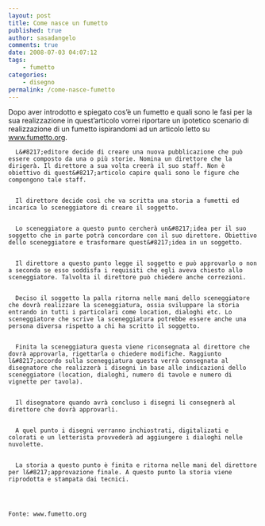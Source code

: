```yaml
---
layout: post
title: Come nasce un fumetto
published: true
author: sasadangelo
comments: true
date: 2008-07-03 04:07:12
tags:
    - fumetto
categories:
    - disegno
permalink: /come-nasce-fumetto
---
```




  Dopo aver introdotto e spiegato cos&#8217;è un fumetto e quali sono le fasi per la sua realizzazione in quest&#8217;articolo vorrei riportare un ipotetico scenario di realizzazione di un fumetto ispirandomi ad un articolo letto su www.fumetto.org.



  
    
  
  
  
    
      L&#8217;editore decide di creare una nuova pubblicazione che può essere composto da una o più storie. Nomina un direttore che la dirigerà. Il direttore a sua volta creerà il suo staff. Non è obiettivo di quest&#8217;articolo capire quali sono le figure che compongono tale staff.
    
    
      Il direttore decide così che va scritta una storia a fumetti ed incarica lo sceneggiatore di creare il soggetto.
    
    
      Lo sceneggiatore a questo punto cercherà un&#8217;idea per il suo soggetto che in parte potrà concordare con il suo direttore. Obiettivo dello sceneggiatore e trasformare quest&#8217;idea in un soggetto.
    
    
      Il direttore a questo punto legge il soggetto e può approvarlo o non a seconda se esso soddisfa i requisiti che egli aveva chiesto allo sceneggiatore. Talvolta il direttore può chiedere anche correzioni.
    
    
      Deciso il soggetto la palla ritorna nelle mani dello sceneggiatore che dovrà realizzare la sceneggiatura, ossia sviluppare la storia entrando in tutti i particolari come location, dialoghi etc. Lo sceneggiatore che scrive la sceneggiatura potrebbe essere anche una persona diversa rispetto a chi ha scritto il soggetto.
    
    
      Finita la sceneggiatura questa viene riconsegnata al direttore che dovrà approvarla, rigettarla o chiedere modifiche. Raggiunto l&#8217;accordo sulla sceneggiatura questa verrà consegnata al disegnatore che realizzerà i disegni in base alle indicazioni dello sceneggiatore (location, dialoghi, numero di tavole e numero di vignette per tavola).
    
    
      Il disegnatore quando avrà concluso i disegni li consegnerà al direttore che dovrà approvarli.
    
    
      A quel punto i disegni verranno inchiostrati, digitalizati e colorati e un letterista provvederà ad aggiungere i dialoghi nelle nuvolette.
    
    
      La storia a questo punto è finita e ritorna nelle mani del direttore per l&#8217;approvazione finale. A questo punto la storia viene riprodotta e stampata dai tecnici.
    
  
  
  
    Fonte: www.fumetto.org
  